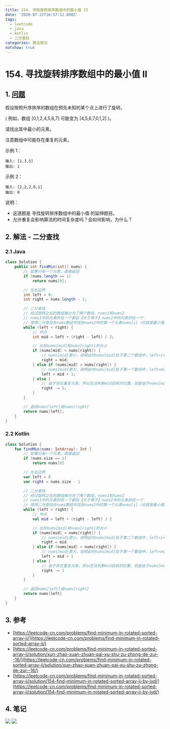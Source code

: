 ```yaml
---
title: 154. 寻找旋转排序数组中的最小值 II
date: '2020-07-22T16:57:12.000Z'
tags:
  - leetcode
  - java
  - kotlin
  - 二分查找
categories: 算法笔记
notshow: true
---
```


# 154. 寻找旋转排序数组中的最小值 II

## 1. [问题](https://leetcode-cn.com/problems/find-minimum-in-rotated-sorted-array-ii/)

假设按照升序排序的数组在预先未知的某个点上进行了旋转。

\( 例如，数组 \[0,1,2,4,5,6,7\] 可能变为 \[4,5,6,7,0,1,2\] \)。

请找出其中最小的元素。

注意数组中可能存在重复的元素。

示例 1：

```text
输入: [1,3,5]
输出: 1
```

示例 2：

```text
输入: [2,2,2,0,1]
输出: 0
```

说明：

* 这道题是 寻找旋转排序数组中的最小值 的延伸题目。
* 允许重复会影响算法的时间复杂度吗？会如何影响，为什么？

## 2. 解法 - 二分查找

### 2.1 Java

```java
class Solution {
    public int findMin(int[] nums) {
        // 如果只有一个元素，直接返回
        if (nums.length == 1)
            return nums[0];

        // 左右边界
        int left = 0;
        int right = nums.length - 1;

        // 二分查找
        // 经过旋转之后的数组被分为了两个数组，nums1和nums2
        // nums1中的元素的任一个都会【大于等于】nums2中的元素的任一个
        // 使用二分查找在nums数组中找到nums2中的第一个元素nums[i]（也就是最小值）
        while (left < right) {
            // 中点
            int mid = left + (right - left) / 2;

            // 比较nums[mid]和nums[right]的大小
            if (nums[mid] < nums[right]) {
                // nums[mid]更小，说明此时nums[mid]处于第二个数组中，left<i<=mid<right
                right = mid;
            } else if (nums[mid] > nums[right]) {
                // nums[mid]更大，说明此时nums[mid]处于第一个数组中，left<mid<i<right
                left = mid + 1;
            } else {
                // 由于存在重复元素，所以无法判断mid目前的位置，但是由于nums[mid]=nums[right]，所以可以忽略右端点
                right -= 1;
            }
        }

        // 返回nums[left]或nums[right]
        return nums[left];
    }
}
```

### 2.2 Kotlin

```kotlin
class Solution {
    fun findMin(nums: IntArray): Int {
        // 如果只有一个元素，直接返回
        if (nums.size == 1)
            return nums[0]

        // 左右边界
        var left = 0
        var right = nums.size - 1

        // 二分查找
        // 经过旋转之后的数组被分为了两个数组，nums1和nums2
        // nums1中的元素的任一个都会【大于等于】nums2中的元素的任一个
        // 使用二分查找在nums数组中找到nums2中的第一个元素nums[i]（也就是最小值）
        while (left < right) {
            // 中点
            val mid = left + (right - left) / 2

            // 比较nums[mid]和nums[right]的大小
            if (nums[mid] < nums[right]) {
                // nums[mid]更小，说明此时nums[mid]处于第二个数组中，left<i<=mid<right
                right = mid
            } else if (nums[mid] > nums[right]) {
                // nums[mid]更大，说明此时nums[mid]处于第一个数组中，left<mid<i<right
                left = mid + 1
            } else {
                // 由于存在重复元素，所以无法判断mid目前的位置，但是由于nums[mid]=nums[right]，所以可以忽略右端点
                right -= 1
            }
        }

        // 返回nums[left]或nums[right]
        return nums[left]
    }
}
```

## 3. 参考

* [https://leetcode-cn.com/problems/find-minimum-in-rotated-sorted-array-ii/](https://leetcode-cn.com/problems/find-minimum-in-rotated-sorted-array-ii/)
* [https://leetcode-cn.com/problems/find-minimum-in-rotated-sorted-array-ii/solution/xun-zhao-xuan-zhuan-pai-xu-shu-zu-zhong-de-zui--16/](https://leetcode-cn.com/problems/find-minimum-in-rotated-sorted-array-ii/solution/xun-zhao-xuan-zhuan-pai-xu-shu-zu-zhong-de-zui--16/)
* [https://leetcode-cn.com/problems/find-minimum-in-rotated-sorted-array-ii/solution/154-find-minimum-in-rotated-sorted-array-ii-by-jyd/](https://leetcode-cn.com/problems/find-minimum-in-rotated-sorted-array-ii/solution/154-find-minimum-in-rotated-sorted-array-ii-by-jyd/)

## 4. 笔记

![](https://777blog.oss-cn-shanghai.aliyuncs.com/leetcode/leetcode-154-1.jpg) ![](https://777blog.oss-cn-shanghai.aliyuncs.com/leetcode/leetcode-154-2.jpg)

